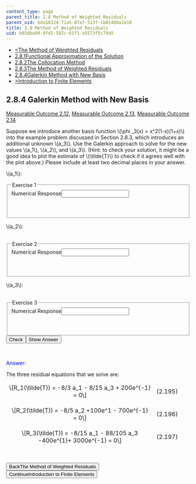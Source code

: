 ```yaml
---
content_type: page
parent_title: 2.8 Method of Weighted Residuals
parent_uid: bda18124-71a5-87a7-513f-cb81480a1e18
title: 2.8 Method of Weighted Residuals
uid: b85dba09-9fd2-582c-61f1-a5573f5c79a5
---
```

<div class="navigation pagination"><ul> <li id="top_bck_btn"><a href="./resolveuid/2bb791a5f1058421b20e147e46034287">&lt;<span>The Method of Weighted Residuals</span></a></li> <li id="flp_btn_1"><a href="./resolveuid/bda1812471a587a7513fcb81480a1e18">2.8.1<span>Functional Approximation of the Solution</span></a></li> <li id="flp_btn_2"><a href="./resolveuid/06f65fc270a3d410b331d186ad67852a">2.8.2<span>The Collocation Method</span></a></li> <li id="flp_btn_3"><a href="./resolveuid/2bb791a5f1058421b20e147e46034287">2.8.3<span>The Method of Weighted Residuals</span></a></li> <li id="flp_btn_4" class="button_selected"><a href="./resolveuid/b85dba099fd2582c61f1a5573f5c79a5">2.8.4<span>Galerkin Method with New Basis</span></a></li> <li id="top_continue_btn"><a href="./resolveuid/876be530ac0533845428281b2b3c5b68">&gt;<span>Introduction to Finite Elements</span></a></li> </ul></div> <div class="self_assessment"><h2 class="subhead">2.8.4 Galerkin Method with New Basis</h2> <p id="taglist"><a id="weightresid" class="mo_link" href="./resolveuid/6018b2cc123ed80f52d919c7a1393c2e/#anchorMO212" title="MO2.12:  Describe how the method of weighted residuals can be used to calculate an approximate solution to a PDE. ">Measurable Outcome 2.12</a>, <a id="diffWeightColLS" class="mo_link" href="./resolveuid/6018b2cc123ed80f52d919c7a1393c2e/#anchorMO213" title="MO2.13:  Describe the differences between the method of weighted residuals, the collocation method, and the least-squares method for approximating a PDE. ">Measurable Outcome 2.13</a>, <a id="Galerkin" class="mo_link" href="./resolveuid/6018b2cc123ed80f52d919c7a1393c2e/#anchorMO214" title="MO2.14:  Describe the Galerkin method of weighted residuals. ">Measurable Outcome 2.14</a></p> <text> </text>  <div id="Q1_div" class="problem_question"><p>Suppose we introduce another basis function \(\phi _3(x) = x^2(1-x)(1+x)\) into the example problem discussed in Section 2.8.3, which introduces an additional unknown \(a_3\). Use the Galerkin approach to solve for the new values \(a_1\), \(a_2\), and \(a_3\). (Hint: to check your solution, it might be a good idea to plot the estimate of \(\tilde{T}\) to check if it agrees well with the plot above.) Please include at least two decimal places in your answer.</p> <p>\(a_1\):</p> <fieldset><legend class="visually-hidden">Exercise 1</legend> <div class="choice"><label id="Q1_label"><span id="Q1_aria_status" tabindex="-1" class="visually-hidden"></span><span class="visually-hidden">Numerical Response</span><input type="text" id="Q1_input" value="" onkeypress="numericTypedOrDropDownSelected(1)" class="problem_text_input" /><input type="hidden" id="Q1_ans" value="27.1506" /><input type="hidden" id="Q1_tolerance" value="0.01" /><span id="Q1_normal_status" class="nostatus" aria-hidden="true"></span></label></div> <p id="S1_ans" tabindex="-1" class="problem_answer">&nbsp;</p> </fieldset></div> <p>\(a_2\):</p> <div id="Q2_div" class="problem_question"> <div id="S1_div" class="problem_solution" tabindex="-1">&nbsp;</div>  <fieldset><legend class="visually-hidden">Exercise 2</legend> <div class="choice"><label id="Q2_label"><span id="Q2_aria_status" tabindex="-1" class="visually-hidden"></span><span class="visually-hidden">Numerical Response</span><input type="text" id="Q2_input" value="" onkeypress="numericTypedOrDropDownSelected(2)" class="problem_text_input" /><input type="hidden" id="Q2_ans" value="8.9454" /><input type="hidden" id="Q2_tolerance" value="0.01" /><span id="Q2_normal_status" class="nostatus" aria-hidden="true"></span></label></div> <p id="S2_ans" tabindex="-1" class="problem_answer">&nbsp;</p> </fieldset></div>  <p>\(a_3\):</p> <div id="Q3_div" class="problem_question"><div id="S2_div" class="problem_solution" tabindex="-1">&nbsp;</div> <fieldset><legend class="visually-hidden">Exercise 3</legend> <div class="choice"><label id="Q3_label"><span id="Q3_aria_status" tabindex="-1" class="visually-hidden"></span><span class="visually-hidden">Numerical Response</span><input type="text" id="Q3_input" value="" onkeypress="numericTypedOrDropDownSelected(3)" class="problem_text_input" /><input type="hidden" id="Q3_ans" value="2.2017" /><input type="hidden" id="Q3_tolerance" value="0.01" /><span id="Q3_normal_status" class="nostatus" aria-hidden="true"></span></label></div> <p id="S3_ans" tabindex="-1" class="problem_answer">&nbsp;</p> </fieldset> <div class="action"><button id="Q1_button" onclick="checkAnswer({1: 'numerical', 2: 'numerical', 3: 'numerical'})" class="problem_mo_button">Check</button><button id="Q1_button_show" onclick="showHideSolution({1: 'numerical', 2: 'numerical', 3: 'numerical'}, 1, [1, 2, 3])" class="problem_mo_button">Show Answer</button></div></div>  <p>&nbsp;</p> <div id="S3_div" class="problem_solution" tabindex="-1"><font color="blue">Answer: </font> <font color="blue"> </font> <p>The three residual equations that we solve are:</p> <table id="a0000000336" class="equation" width="100%" cellspacing="0" cellpadding="7" style="table-layout:auto;border-style:hidden"> <tbody> <tr> <td class="equation" style="width:80%;vertical-align:middle;text-align:center;border-style:hidden">\[R_1(\tilde{T}) = -8/3 a_1 - 8/15 a_3 + 200e^{-1} = 0\]</td> <td class="eqnnum" style="width:20%;vertical-align:middle;text-align:left;border-style:hidden">(2.195)</td> </tr> </tbody> </table> <table id="a0000000337" class="equation" width="100%" cellspacing="0" cellpadding="7" style="table-layout:auto;border-style:hidden"> <tbody> <tr> <td class="equation" style="width:80%;vertical-align:middle;text-align:center;border-style:hidden">\[R_2(\tilde{T}) = -8/5 a_2 +100e^1 - 700e^{-1} = 0\]</td> <td class="eqnnum" style="width:20%;vertical-align:middle;text-align:left;border-style:hidden">(2.196)</td> </tr> </tbody> </table> <table id="a0000000338" class="equation" width="100%" cellspacing="0" cellpadding="7" style="table-layout:auto;border-style:hidden"> <tbody> <tr> <td class="equation" style="width:80%;vertical-align:middle;text-align:center;border-style:hidden">\[R_3(\tilde{T}) = -8/15 a_1 - 88/105 a_3 -400e^{1}+ 3000e^{-1} = 0\]</td> <td class="eqnnum" style="width:20%;vertical-align:middle;text-align:left;border-style:hidden">(2.197)</td> </tr> </tbody> </table></div> <p>&nbsp;</p></div> <div class="navigation progress"><button id="bck_btn" type="button" onclick="window.location.assign('/courses/aeronautics-and-astronautics/16-90-computational-methods-in-aerospace-engineering-spring-2014/numerical-methods-for-partial-differential-equations/method-of-weighted-residuals/1690r-the-method-of-weighted-residuals');">Back<span>The Method of Weighted Residuals</span></button> <button id="continue_btn" type="button" onclick="window.location.assign('/courses/aeronautics-and-astronautics/16-90-computational-methods-in-aerospace-engineering-spring-2014/numerical-methods-for-partial-differential-equations/introduction-to-finite-elements');">Continue<span>Introduction to Finite Elements</span></button></div>